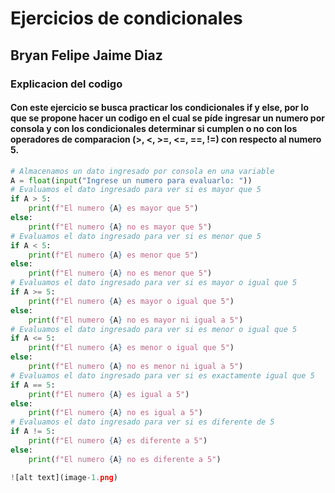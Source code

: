# Ejercicios de condicionales
## Bryan Felipe Jaime Diaz
### Explicacion del codigo
#### Con este ejercicio se busca practicar los condicionales if y else, por lo que se propone hacer un codigo en el cual se píde ingresar un numero por consola y con los condicionales determinar si cumplen o no con los operadores de comparacion (>, <, >=, <=, ==, !=) con respecto al numero 5.
```py
# Almacenamos un dato ingresado por consola en una variable
A = float(input("Ingrese un numero para evaluarlo: "))
# Evaluamos el dato ingresado para ver si es mayor que 5
if A > 5:
    print(f"El numero {A} es mayor que 5")
else:
    print(f"El numero {A} no es mayor que 5")
# Evaluamos el dato ingresado para ver si es menor que 5
if A < 5:
    print(f"El numero {A} es menor que 5")
else:
    print(f"El numero {A} no es menor que 5")
# Evaluamos el dato ingresado para ver si es mayor o igual que 5
if A >= 5:
    print(f"El numero {A} es mayor o igual que 5")
else:
    print(f"El numero {A} no es mayor ni igual a 5")
# Evaluamos el dato ingresado para ver si es menor o igual que 5
if A <= 5:
    print(f"El numero {A} es menor o igual que 5")
else:
    print(f"El numero {A} no es menor ni igual a 5")
# Evaluamos el dato ingresado para ver si es exactamente igual que 5
if A == 5:
    print(f"El numero {A} es igual a 5")
else:
    print(f"El numero {A} no es igual a 5")
# Evaluamos el dato ingresado para ver si es diferente de 5
if A != 5:
    print(f"El numero {A} es diferente a 5")
else:
    print(f"El numero {A} no es diferente a 5")

![alt text](image-1.png)